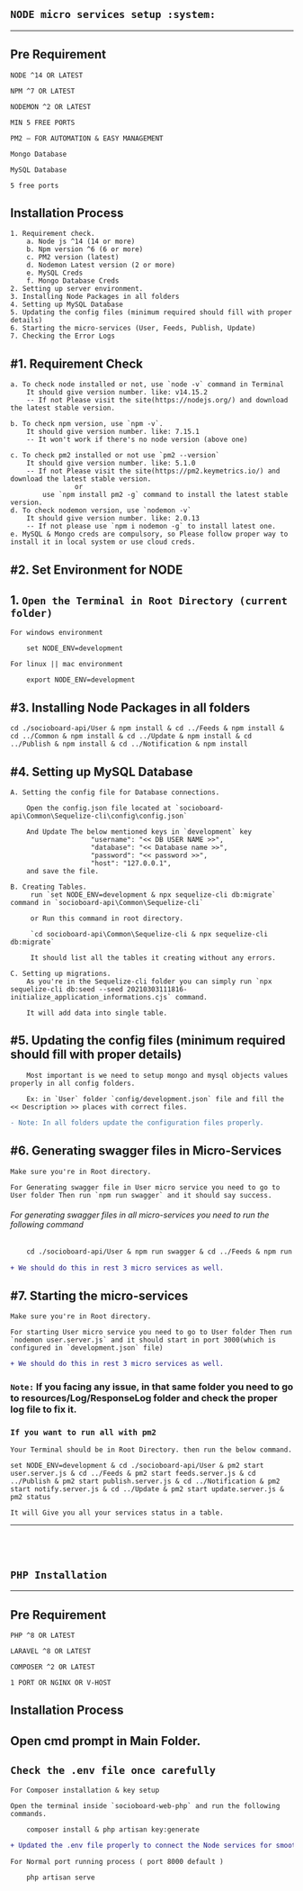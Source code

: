 ## `NODE micro services setup :system:`


***

## Pre Requirement

`NODE ^14 OR LATEST`

`NPM ^7 OR LATEST`

`NODEMON ^2 OR LATEST`

`MIN 5 FREE PORTS`

`PM2 – FOR AUTOMATION & EASY MANAGEMENT`

`Mongo Database`

`MySQL Database`

`5 free ports`

## Installation Process

    1. Requirement check.
        a. Node js ^14 (14 or more)
        b. Npm version ^6 (6 or more)
        c. PM2 version (latest)
        d. Nodemon Latest version (2 or more)
        e. MySQL Creds
        f. Mongo Database Creds
    2. Setting up server environment.
    3. Installing Node Packages in all folders
    4. Setting up MySQL Database
    5. Updating the config files (minimum required should fill with proper details)
    6. Starting the micro-services (User, Feeds, Publish, Update)
    7. Checking the Error Logs



## #1. Requirement Check

    a. To check node installed or not, use `node -v` command in Terminal
        It should give version number. like: v14.15.2
        -- If not Please visit the site(https://nodejs.org/) and download the latest stable version.

    b. To check npm version, use `npm -v`. 
        It should give version number. like: 7.15.1 
        -- It won't work if there's no node version (above one)

    c. To check pm2 installed or not use `pm2 --version`
        It should give version number. like: 5.1.0 
        -- If not Please visit the site(https://pm2.keymetrics.io/) and download the latest stable version.
                    or
            use `npm install pm2 -g` command to install the latest stable version.
    d. To check nodemon version, use `nodemon -v` 
        It should give version number. like: 2.0.13 
        -- If not please use `npm i nodemon -g` to install latest one.
    e. MySQL & Mongo creds are compulsory, so Please follow proper way to install it in local system or use cloud creds.
    

## #2. Set Environment for NODE

## 1. `Open the Terminal in Root Directory (current folder)`

`For windows environment`
```code
    set NODE_ENV=development
```

`For linux || mac environment`
```code
    export NODE_ENV=development
```

## #3. Installing Node Packages in all folders

```code
cd ./socioboard-api/User & npm install & cd ../Feeds & npm install & cd ../Common & npm install & cd ../Update & npm install & cd ../Publish & npm install & cd ../Notification & npm install
```


## #4. Setting up MySQL Database

    A. Setting the config file for Database connections.

        Open the config.json file located at `socioboard-api\Common\Sequelize-cli\config\config.json`

        And Update The below mentioned keys in `development` key
                        "username": "<< DB USER NAME >>",
                        "database": "<< Database name >>",
                        "password": "<< password >>",
                        "host": "127.0.0.1",
        and save the file.

    B. Creating Tables.
         run `set NODE_ENV=development & npx sequelize-cli db:migrate` command in `socioboard-api\Common\Sequelize-cli`

         or Run this command in root directory.

         `cd socioboard-api\Common\Sequelize-cli & npx sequelize-cli db:migrate` 

         It should list all the tables it creating without any errors.

    C. Setting up migrations.
        As you're in the Sequelize-cli folder you can simply run `npx sequelize-cli db:seed --seed 20210303111816-initialize_application_informations.cjs` command. 

        It will add data into single table.

## #5. Updating the config files (minimum required should fill with proper details)
        Most important is we need to setup mongo and mysql objects values properly in all config folders. 

        Ex: in `User` folder `config/development.json` file and fill the << Description >> places with correct files.

```diff       
- Note: In all folders update the configuration files properly.
```

## #6. Generating swagger files in Micro-Services

    Make sure you're in Root directory.

    For Generating swagger file in User micro service you need to go to User folder Then run `npm run swagger` and it should say success.

###### For generating swagger files in all micro-services you need to run the following command

```diff
    cd ./socioboard-api/User & npm run swagger & cd ../Feeds & npm run swagger & cd ../Publish & npm run swagger & cd ../Notification & npm run swagger & cd ../Update & npm run swagger
```
```diff
+ We should do this in rest 3 micro services as well.
```

## #7. Starting the micro-services

    Make sure you're in Root directory.

    For starting User micro service you need to go to User folder Then run `nodemon user.server.js` and it should start in port 3000(which is configured in `development.json` file)

```diff
+ We should do this in rest 3 micro services as well.
```

### `Note:` If you facing any issue, in that same folder you need to go to resources/Log/ResponseLog folder and check the proper log file to fix it.


### `If you want to run all with pm2`

    Your Terminal should be in Root Directory. then run the below command.

```code
set NODE_ENV=development & cd ./socioboard-api/User & pm2 start user.server.js & cd ../Feeds & pm2 start feeds.server.js & cd ../Publish & pm2 start publish.server.js & cd ../Notification & pm2 start notify.server.js & cd ../Update & pm2 start update.server.js & pm2 status
```

    It will Give you all your services status in a table.


***
<br><br>
<!-- ### All in one command line to setup everything.

```code 
cd ./socioboard-api/User & npm install & cd ../Feeds & npm install & cd ../Common & npm install & cd ../Update & npm install & cd ../Publish & npm install & cd ../Notification & npm install & cd ../Common/Sequelize-cli & set NODE_ENV=development & npx sequelize-cli db:migrate & npx sequelize-cli db:seed --seed 20210303111816-initialize_application_informations.cjs
``` -->

<!-- After setting up everything, -->


## `PHP Installation`
***
## Pre Requirement

`PHP ^8 OR LATEST`

`LARAVEL ^8 OR LATEST`

`COMPOSER ^2 OR LATEST`

`1 PORT OR NGINX OR V-HOST`


## Installation Process

## Open cmd prompt in Main Folder.

## `Check the .env file once carefully`

`For Composer installation & key setup`

    Open the terminal inside `socioboard-web-php` and run the following commands.
    
```code
    composer install & php artisan key:generate
```

```diff
+ Updated the .env file properly to connect the Node services for smooth execution.
```

`For Normal port running process ( port 8000 default )`
```code
    php artisan serve
```